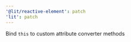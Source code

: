 ```yaml
---
'@lit/reactive-element': patch
'lit': patch
---
```


Bind `this` to custom attribute converter methods
